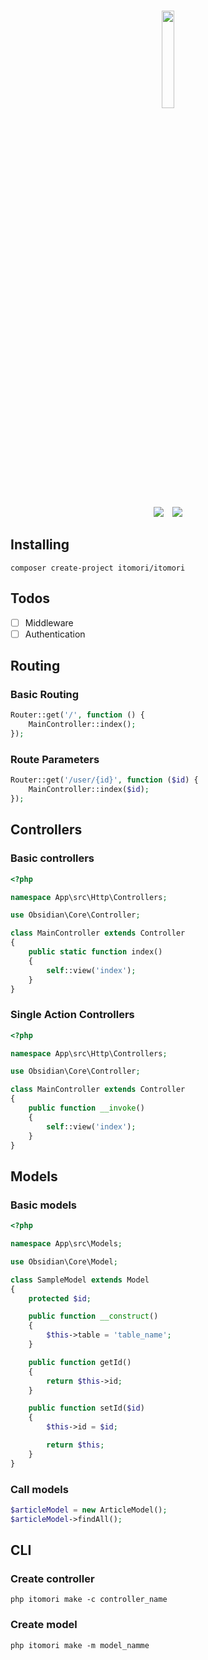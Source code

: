 <p align="center">
    <br />
    <img src="https://i.imgur.com/InSzvR4.png" width="20%">
    <br />
</p>
<p align="center">
    <img src="https://img.shields.io/badge/Version-1.0.1-green.svg" />
    <img style="margin-left: 10px;" src="https://img.shields.io/badge/License-MIT-green.svg" />
</p>

## Installing
```
composer create-project itomori/itomori
```

## Todos
- [ ] Middleware
- [ ] Authentication

## Routing

### Basic Routing
```php
Router::get('/', function () {
    MainController::index();
});
```
### Route Parameters
```php
Router::get('/user/{id}', function ($id) {
    MainController::index($id);
});
```

## Controllers
### Basic controllers
```php
<?php

namespace App\src\Http\Controllers;

use Obsidian\Core\Controller;

class MainController extends Controller
{
    public static function index()
    {
        self::view('index');
    }
}
```

### Single Action Controllers

```php
<?php

namespace App\src\Http\Controllers;

use Obsidian\Core\Controller;

class MainController extends Controller
{
    public function __invoke()
    {
        self::view('index');
    }
}

```

## Models
### Basic models
```php
<?php

namespace App\src\Models;

use Obsidian\Core\Model;

class SampleModel extends Model
{
    protected $id;

    public function __construct()
    {
        $this->table = 'table_name';
    }

    public function getId()
    {
        return $this->id;
    }

    public function setId($id)
    {
        $this->id = $id;

        return $this;
    }
}
```

### Call models 
```php
$articleModel = new ArticleModel();
$articleModel->findAll();
```

## CLI
### Create controller
```
php itomori make -c controller_name
```
### Create model
```
php itomori make -m model_namme
```
